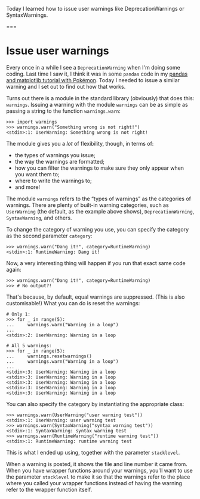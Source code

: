 Today I learned how to issue user warnings like DeprecationWarnings or SyntaxWarnings.

===


# Issue user warnings

Every once in a while I see a `DeprecationWarning` when I'm doing some coding.
Last time I saw it, I think it was in some `pandas` code in my [pandas and matplotlib tutorial with Pokémon](/blog/learn-pandas-and-matplotlib-with-pokemon).
Today I needed to issue a similar warning and I set out to find out how that works.

Turns out there is a module in the standard library (obviously) that does this: `warnings`.
Issuing a warning with the module `warnings` can be as simple as passing a string to the function `warnings.warn`:

```pycon
>>> import warnings
>>> warnings.warn("Something wrong is not right!")
<stdin>:1: UserWarning: Something wrong is not right!
```

The module gives you a _lot_ of flexibility, though, in terms of:

 - the types of warnings you issue;
 - the way the warnings are formatted;
 - how you can filter the warnings to make sure they only appear when you want them to;
 - where to write the warnings to;
 - and more!

The module `warnings` refers to the “types of warnings” as the categories of warnings.
There are plenty of built-in warning categories, such as `UserWarning` (the default, as the example above shows), `DeprecationWarning`, `SyntaxWarning`, and others.

To change the category of warning you use, you can specify the category as the second parameter `category`:

```pycon
>>> warnings.warn("Dang it!", category=RuntimeWarning)
<stdin>:1: RuntimeWarning: Dang it!
```

Now, a very interesting thing will happen if you run that exact same code again:

```pycon
>>> warnings.warn("Dang it!", category=RuntimeWarning)
>>> # No output?!
```

That's because, by default, equal warnings are suppressed.
(This is also customisable!)
What you can do is reset the warnings:

```pycon
# Only 1:
>>> for _ in range(5):
...     warnings.warn("Warning in a loop")
...
<stdin>:2: UserWarning: Warning in a loop

# All 5 warnings:
>>> for _ in range(5):
...     warnings.resetwarnings()
...     warnings.warn("Warning in a loop")
...
<stdin>:3: UserWarning: Warning in a loop
<stdin>:3: UserWarning: Warning in a loop
<stdin>:3: UserWarning: Warning in a loop
<stdin>:3: UserWarning: Warning in a loop
<stdin>:3: UserWarning: Warning in a loop
```

You can also specify the category by instantiating the appropriate class:

```pycon
>>> warnings.warn(UserWarning("user warning test"))
<stdin>:1: UserWarning: user warning test
>>> warnings.warn(SyntaxWarning("syntax warning test"))
<stdin>:1: SyntaxWarning: syntax warning test
>>> warnings.warn(RuntimeWarning("runtime warning test"))
<stdin>:1: RuntimeWarning: runtime warning test
```

This is what I ended up using, together with the parameter `stacklevel`.

When a warning is posted, it shows the file and line number it came from.
When you have wrapper functions around your warnings, you'll want to use the parameter `stacklevel` to make it so that the warnings refer to the place where you called your wrapper functions instead of having the warning refer to the wrapper function itself.
